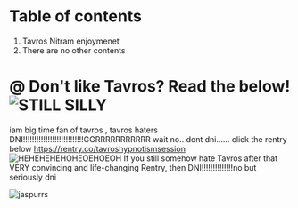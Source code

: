 #  Table of contents
1. Tavros Nitram enjoymenet
2. There are no other contents
                                                      
# @ Don't like Tavros? Read the below!![STILL SILLY](https://github.com/SpaceStationLevel7/Click-here-to-get-your-opinions-changed-FOR-FREE/assets/124318937/769b7f42-62ba-4a99-8fc2-5b7534c20941)
iam big time fan of tavros , tavros haters DNI!!!!!!!!!!!!!!!!!!!!!!!!!!!GGRRRRRRRRRRR
wait no.. dont dni...... click the rentry below
https://rentry.co/tavroshypnotismsession
![HEHEHEHEHOHEOEHOEOH](https://github.com/SpaceStationLevel7/moew/assets/124318937/b5272324-67f5-47dc-b297-312b4c000fa5)
If you still somehow hate Tavros after that VERY convincing and life-changing Rentry, then DNI!!!!!!!!!!!!!!no but seriously dni
                                                                                                                                  
![jaspurrs](https://github.com/SpaceStationLevel7/Click-here-to-get-your-opinions-changed-FOR-FREE/assets/124318937/5b31f09f-72cb-4e2f-9c8a-993806573cc2)
